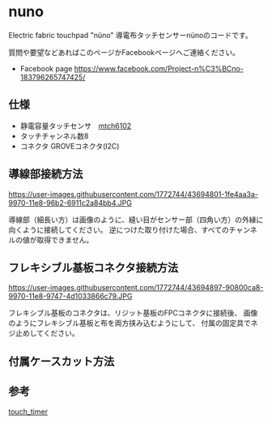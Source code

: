 # nuno
Electric fabric touchpad "nüno"
導電布タッチセンサーnünoのコードです。

質問や要望などあればこのページかFacebookページへご連絡ください。
* Facebook page https://www.facebook.com/Project-n%C3%BCno-183796265747425/

## 仕様 ##
* 静電容量タッチセンサ　[mtch6102](https://www.microchip.com/wwwproducts/en/MTCH6102)
* タッチチャンネル数8
* コネクタ GROVEコネクタ(I2C)

## 導線部接続方法
https://user-images.githubusercontent.com/1772744/43694801-1fe4aa3a-9970-11e8-96b2-6911c2a84bb4.JPG

導線部（細長い方）は画像のように、縫い目がセンサー部（四角い方）の外縁に向くように接続してください。
逆につけた取り付けた場合、すべてのチャンネルの値が取得できません。

## フレキシブル基板コネクタ接続方法 ##
https://user-images.githubusercontent.com/1772744/43694897-90800ca8-9970-11e8-9747-4d1033866c79.JPG

フレキシブル基板のコネクタは、リジット基板のFPCコネクタに接続後、
画像のようにフレキシブル基板と布を両方挟み込むようにして、
付属の固定具でネジ止めしてください。


## 付属ケースカット方法 ##

## 参考 ##
[touch_timer](https://github.com/theapi/touch_timer)
